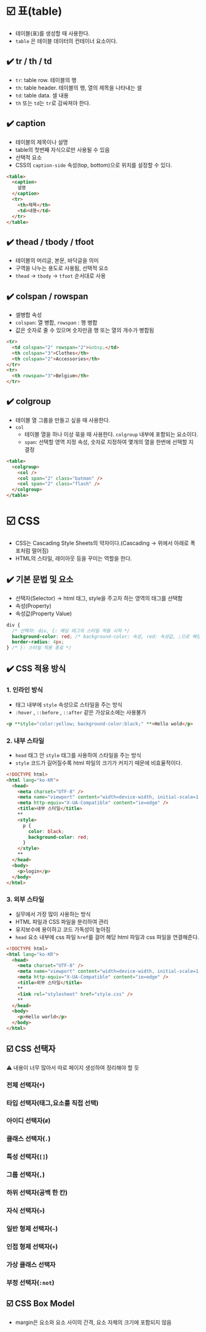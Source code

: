 # ☑️ 표(table)

- 테이블(표)를 생성할 때 사용한다.
- `table` 은 테이블 데이터의 컨테이너 요소이다.

## ✔️ tr / th / td

- `tr`: table row. 테이블의 행
- `th`: table header. 테이블의 행, 열의 제목을 나타내는 셀
- `td`: table data. 셀 내용
- `th` 또는 `td`는 `tr`로 감싸져야 한다.

## ✔️ caption

- 테이블의 제목이나 설명
- table의 첫번째 자식으로만 사용될 수 있음
- 선택적 요소
- CSS의 `caption-side` 속성(top, bottom)으로 위치를 설정할 수 있다.

```html
<table>
  <caption>
    설명
  </caption>
  <tr>
    <th>제목</th>
    <td>내용</td>
  </tr>
</table>
```

## ✔️ thead / tbody / tfoot

- 테이블의 머리글, 본문, 바닥글을 의미
- 구역을 나누는 용도로 사용됨, 선택적 요소
- `thead` → `tbody` → `tfoot` 순서대로 사용

## ✔️ colspan / rowspan

- 셀병합 속성
- `colspan`: 열 병합, `rowspan` : 행 병합
- 값은 숫자로 줄 수 있으며 숫자만큼 행 또는 열의 개수가 병합됨

```html
<tr>
  <td colspan="2" rowspan="2">&nbsp;</td>
  <th colspan="3">Clothes</th>
  <th colspan="2">Accessories</th>
</tr>
<tr>
  <th rowspan="3">Belgium</th>
</tr>
```

## ✔️ colgroup

- 테이블 열 그룹을 만들고 싶을 때 사용한다.
- `col`
  - 테이블 열을 하나 이상 묶을 때 사용한다. `colgroup` 내부에 포함되는 요소이다.
  - `span`: 선택할 영역 지정 속성, 숫자로 지정하여 몇개의 열을 한번에 선택할 지 결정

```html
<table>
  <colgroup>
    <col />
    <col span="2" class="batman" />
    <col span="2" class="flash" />
  </colgroup>
</table>
```

# ☑️ CSS

- CSS는 Cascading Style Sheets의 약자이다.(Cascading → 위에서 아래로 폭포처럼 떨어짐)
- HTML의 스타일, 레이아웃 등을 꾸미는 역할을 한다.

## ✔️ 기본 문법 및 요소

- 선택자(Selector) → html 태그, style을 주고자 하는 영역의 태그를 선택함
- 속성(Property)
- 속성값(Property Value)

```css
div {
  /* 선택자: div, {: 해당 태그의 스타일 적용 시작 */
  background-color: red; /* background-color: 속성, red: 속성값, ;으로 해당 속성 명령 종료 */
  border-radius: 4px;
} /* }: 스타일 적용 종료 */
```

## ✔️ CSS 적용 방식

### 1. 인라인 방식

- 태그 내부에 `style` 속성으로 스타일을 주는 방식
- `:hover` , `::before` , `::after` 같은 가상요소에는 사용불가

```html
<p **style="color:yellow; background-color:black;" **>Hello wold</p>
```

### 2. 내부 스타일

- `head` 태그 안 `style` 태그를 사용하여 스타일을 주는 방식
- `style` 코드가 길어질수록 html 파일의 크기가 커지기 때문에 비효율적이다.

```html
<!DOCTYPE html>
<html lang="ko-KR">
  <head>
    <meta charset="UTF-8" />
    <meta name="viewport" content="width=device-width, initial-scale=1.0" />
    <meta http-equiv="X-UA-Compatible" content="ie=edge" />
    <title>내부 스타일</title>
    **
    <style>
      p {
        color: black;
        background-color: red;
      }
    </style>
    **
  </head>
  <body>
    <p>login</p>
  </body>
</html>
```

### 3. 외부 스타일

- 실무에서 가장 많이 사용하는 방식
- HTML 파일과 CSS 파일을 분리하여 관리
- 유지보수에 용이하고 코드 가독성이 높아짐
- `head` 요소 내부에 css 파일 `href`를 걸어 해당 html 파일과 css 파일을 연결해준다.

```html
<!DOCTYPE html>
<html lang="ko-KR">
  <head>
    <meta charset="UTF-8" />
    <meta name="viewport" content="width=device-width, initial-scale=1.0" />
    <meta http-equiv="X-UA-Compatible" content="ie=edge" />
    <title>외부 스타일</title>
    **
    <link rel="stylesheet" href="style.css" />
    **
  </head>
  <body>
    <p>Hello world</p>
  </body>
</html>
```

## ☑️ CSS 선택자

<aside>
⚠️ 내용이 너무 많아서 따로 페이지 생성하여 정리해야 할 듯

</aside>

### 전체 선택자(`*`)

### 타입 선택자(태그,요소를 직접 선택)

### 아이디 선택자(`#`)

### 클래스 선택자(`.`)

### 특성 선택자(`[]`)

### 그룹 선택자(`,`)

### 하위 선택자(공백 한 칸)

### 자식 선택자(`>`)

### 일반 형제 선택자(`~`)

### 인접 형제 선택자(`+`)

### 가상 클래스 선택자

### 부정 선택자(`:not`)

## ☑️ CSS Box Model

- margin은 요소와 요소 사이의 간격, 요소 자체의 크기에 포함되지 않음
